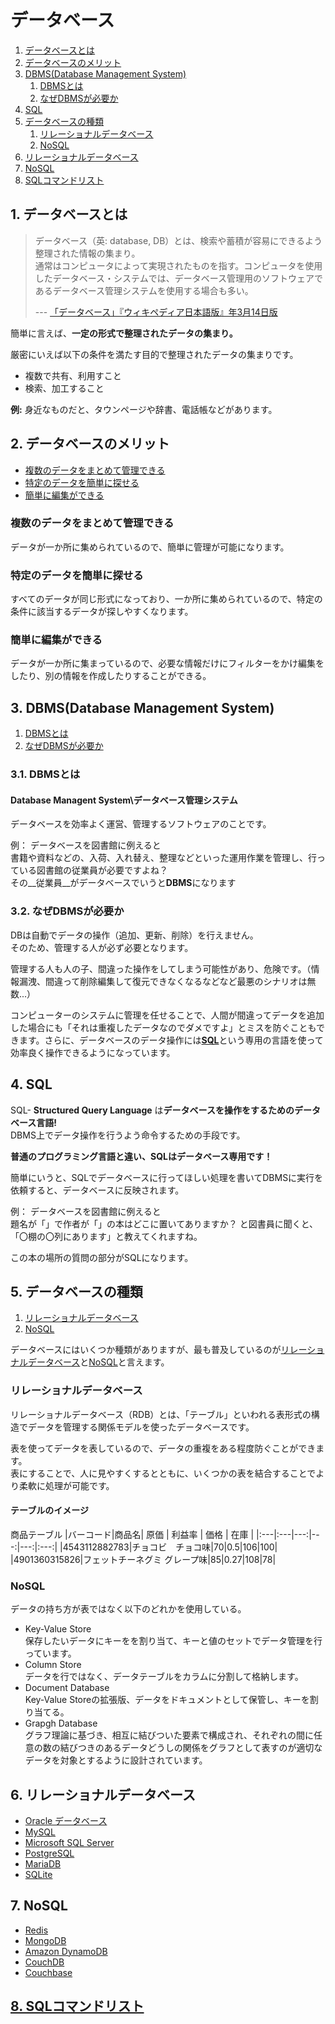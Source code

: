 # データベース

1. [データベースとは](#1-データベースとは)
2. [データベースのメリット](#2-データベースのメリット)
3. [DBMS(Database Management System)](#3-DBMS(Database-Management-SYstem))
    1. [DBMSとは](#DBMSとは)
    2. [なぜDBMSが必要か](#なぜDBMSが必要か)
4. [SQL](#4-SQL)
5. [データベースの種類](#5-データベースの種類)
    1. [リレーショナルデータベース](#リレーショナルデータベース)
    2. [NoSQL](#NoSQL)
6. [リレーショナルデータベース](#6-リレーショナルデータベース)
7. [NoSQL](#7-NoSQL)
8. [SQLコマンドリスト](sqlite-syntax.md)

## 1. データベースとは

>データベース（英: database, DB）とは、検索や蓄積が容易にできるよう整理された情報の集まり。\
通常はコンピュータによって実現されたものを指す。コンピュータを使用したデータベース・システムでは、データベース管理用のソフトウェアであるデータベース管理システムを使用する場合も多い。
>
> --- [「データベース」『ウィキペディア日本語版』年3月14日版](https://ja.wikipedia.org/wiki/データベース)

簡単に言えば、**一定の形式で整理されたデータの集まり。**

厳密にいえば以下の条件を満たす目的で整理されたデータの集まりです。

- 複数で共有、利用すこと
- 検索、加工すること

**例:** 身近なものだと、タウンページや辞書、電話帳などがあります。  
  
## 2. データベースのメリット

- [複数のデータをまとめて管理できる](#複数のデータをまとめて管理できる)
- [特定のデータを簡単に探せる](#特定のデータを簡単に探せる)
- [簡単に編集ができる](#簡単に編集ができる)

### 複数のデータをまとめて管理できる

データが一か所に集められているので、簡単に管理が可能になります。

### 特定のデータを簡単に探せる

すべてのデータが同じ形式になっており、一か所に集められているので、特定の条件に該当するデータが探しやすくなります。

### 簡単に編集ができる

データが一か所に集まっているので、必要な情報だけにフィルターをかけ編集をしたり、別の情報を作成したりすることができる。

## 3. DBMS(Database Management System)

1. [DBMSとは](#3.1-DBMSとは)
2. [なぜDBMSが必要か](#3.2-なぜDBMSが必要か)

### 3.1. DBMSとは

#### Database Managent System\データベース管理システム

データベースを効率よく運営、管理するソフトウェアのことです。

例： データベースを図書館に例えると\
書籍や資料などの、入荷、入れ替え、整理などといった運用作業を管理し、行っている図書館の従業員が必要ですよね？\
その__従業員__がデータベースでいうと**DBMS**になります

### 3.2. なぜDBMSが必要か

DBは自動でデータの操作（追加、更新、削除）を行えません。\
そのため、管理する人が必ず必要となります。

管理する人も人の子、間違った操作をしてしまう可能性があり、危険です。（情報漏洩、間違って削除編集して復元できなくなるなどなど最悪のシナリオは無数...）

コンピューターのシステムに管理を任せることで、人間が間違ってデータを追加した場合にも「それは重複したデータなのでダメですよ」とミスを防ぐこともできます。さらに、データベースのデータ操作には[**SQL**](#4-SQL)という専用の言語を使って効率良く操作できるようになっています。

## 4. SQL

SQL- __Structured Query Language__ は**データベースを操作をするためのデータベース言語!**\
DBMS上でデータ操作を行うよう命令するための手段です。

**普通のプログラミング言語と違い、SQLはデータベース専用です！**

簡単にいうと、SQLでデータベースに行ってほしい処理を書いてDBMSに実行を依頼すると、データベースに反映されます。

例： データベースを図書館に例えると\
題名が「」で作者が「」の本はどこに置いてありますか？
と図書員に聞くと、「〇棚の〇列にあります」と教えてくれますね。

この本の場所の質問の部分がSQLになります。

## 5. データベースの種類

1. [リレーショナルデータベース](#リレーショナルデータベース)
2. [NoSQL](#NoSQL)

データベースにはいくつか種類がありますが、最も普及しているのが[リレーショナルデータベース](#リレーショナルデータベース)と[NoSQL](#NoSQL)と言えます。

### リレーショナルデータベース

リレーショナルデータベース（RDB）とは、「テーブル」といわれる表形式の構造でデータを管理する関係モデルを使ったデータベースです。

表を使ってデータを表しているので、データの重複をある程度防ぐことができます。\
表にすることで、人に見やすくするとともに、いくつかの表を結合することでより柔軟に処理が可能です。

#### テーブルのイメージ

商品テーブル
|バーコード|商品名| 原価 | 利益率 | 価格 | 在庫 |
|:---|:---|---:|---:|---:|:---:|
|4543112882783|チョコビ　チョコ味|70|0.5|106|100|
|4901360315826|フェットチーネグミ グレープ味|85|0.27|108|78|

### NoSQL

データの持ち方が表ではなく以下のどれかを使用している。

- Key-Value Store\
    保存したいデータにキーをを割り当て、キーと値のセットでデータ管理を行っています。
- Column Store\
    データを行ではなく、データテーブルをカラムに分割して格納します。
- Document Database\
    Key-Value Storeの拡張版、データをドキュメントとして保管し、キーを割り当てる。
- Grapgh Database\
    グラフ理論に基づき、相互に結びついた要素で構成され、それぞれの間に任意の数の結びつきのあるデータどうしの関係をグラフとして表すのが適切なデータを対象とするように設計されています。

## 6. リレーショナルデータベース

- [Oracle データベース](https://www.oracle.com/jp/database/)
- [MySQL](https://www.mysql.com/jp/)
- [Microsoft SQL Server](https://www.microsoft.com/ja-jp/sql-server/sql-server-2019)
- [PostgreSQL](https://www.postgresql.org)
- [MariaDB](https://mariadb.com/ja/)
- [SQLite](https://www.sqlite.org/index.html)

## 7. NoSQL

- [Redis](https://redislabs.com)
- [MongoDB](https://www.mongodb.com/jp/mongodb-architecture)
- [Amazon DynamoDB](https://aws.amazon.com/jp/dynamodb/?nc2=h_ql_prod_db_ddb)
- [CouchDB](https://couchdb.apache.org)
- [Couchbase](https://www.couchbase.com)

## [8. SQLコマンドリスト](sql-syntax.md)
